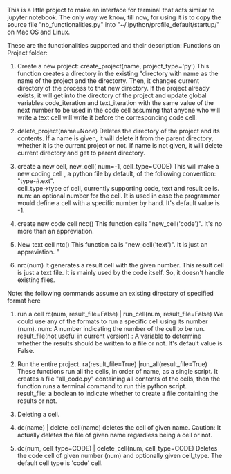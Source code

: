This is a little project to make an interface for terminal that acts similar to jupyter notebook. 
The only way we know, till now, for using it is to copy the source file "nb_functionalities.py" into "~/.ipython/profile_default/startup/" on Mac OS and Linux.

These are the functionalities supported and their description:
Functions on Project folder:
1. Create a new project:
create_project(name, project_type='py')
This function creates a directory in the existing "directory with name as the name of the project and the directorty. Then, it changes current directory of the process to that new directory. 
If the project already exists, it will get into the  directory of the project and update global variables code_iteration and text_iteration with the same value of the next number to be used in the code cell assuming that anyone who will write a text cell will write it before the corresponding code cell.

2. delete_project(name=None) 
Deletes the directory of the project and its contents. If a name is given, it will delete it from the parent directory, whether it is the current project or not. If name is not given, it will delete current directory and get to parent directory. 

3. create a new cell, 
	new_cell( num=-1, cell_type=CODE)
This will make a new coding cell , a python file by default, of the following convention: 
        "type-#.ext".  
cell_type->type of cell, currently supporting code, text and result cells.
num: an optional number for the cell. It is used in case the programmer would define a cell with a specific number by hand. It's default value is -1. 

4. create new code cell
ncc()
This function calls "new_cell('code')". It's no more than an appreviation. 

5. New text cell
ntc()
This function calls "new_cell('text')". It is just an appreviation.  "

6. nrc(num) 
It generates a result cell with the given number.  This result cell is just a text file. 
It is mainly used by the code itself. So, it doesn't handle existing files.

Note: the following commands assume an existing directory of specified format here 
1. run a cell 
rc(num, result_file=False) | run_cell(num, result_file=False)
We could use any of the formats to run a specific cell using its number (num). 
num: A number indicating the number of the cell to be run.
result_file(not useful in current version) : A variable to determine whether the results should be written to a file or not. It's default value is False.   

2. Run the entire project.
ra(result_file=True) |run_all(result_file=True) 
These functions run all the cells, in order of name, as a single script. It creates a file "all_code.py" containing all contents of the cells, then the function runs a terminal command to run this python script.  
result_file: a boolean to indicate whether to create a file containing the results or not. 

2. Deleting a cell. 
1. dc(name) | delete_cell(name)
deletes the cell of given name. 
Caution:  It actually deletes the file of given name regardless being a cell or not.  
2. dc(num, cell_type=CODE) | delete_cell(num, cell_type=CODE)
Deletes the code cell of given number (num) and optionally given cell_type.  The default cell type is 'code' cell. 

